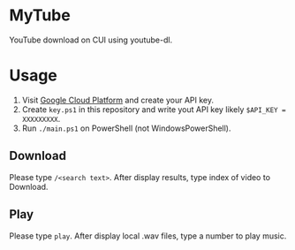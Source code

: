 # MyTube
YouTube download on CUI using youtube-dl.

# Usage
1. Visit [Google Cloud Platform](https://console.cloud.google.com/apis/credentials) and create your API key.
2. Create `key.ps1` in this repository and write yout API key likely `$API_KEY = XXXXXXXXX`.
3. Run `./main.ps1` on PowerShell (not WindowsPowerShell).

## Download
Please type `/<search text>`.
After display results, type index of video to Download.

## Play
Please type `play`.
After display local .wav files, type a number to play music.
